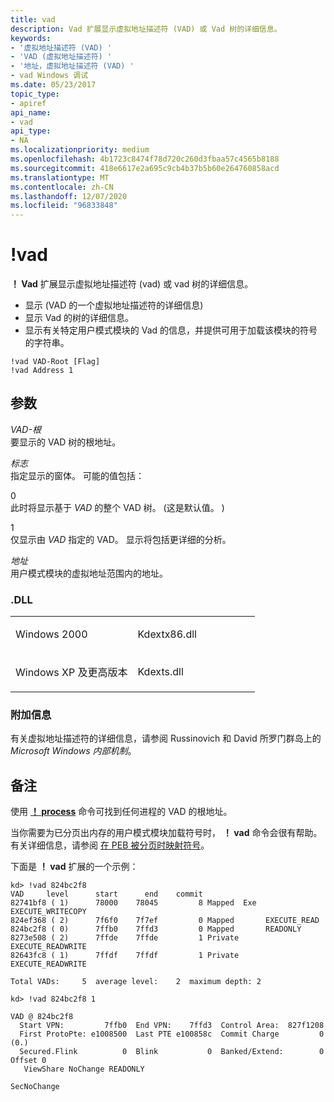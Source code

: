 ```yaml
---
title: vad
description: Vad 扩展显示虚拟地址描述符 (VAD) 或 Vad 树的详细信息。
keywords:
- '虚拟地址描述符 (VAD) '
- 'VAD (虚拟地址描述符) '
- '地址，虚拟地址描述符 (VAD) '
- vad Windows 调试
ms.date: 05/23/2017
topic_type:
- apiref
api_name:
- vad
api_type:
- NA
ms.localizationpriority: medium
ms.openlocfilehash: 4b1723c8474f78d720c260d3fbaa57c4565b8188
ms.sourcegitcommit: 418e6617e2a695c9cb4b37b5b60e264760858acd
ms.translationtype: MT
ms.contentlocale: zh-CN
ms.lasthandoff: 12/07/2020
ms.locfileid: "96833848"
---
```

# <a name="vad"></a>!vad


**！ Vad** 扩展显示虚拟地址描述符 (vad) 或 vad 树的详细信息。

-   显示 (VAD 的一个虚拟地址描述符的详细信息) 
-   显示 Vad 的树的详细信息。
-   显示有关特定用户模式模块的 Vad 的信息，并提供可用于加载该模块的符号的字符串。

```dbgcmd
!vad VAD-Root [Flag]
!vad Address 1
```

## <a name="span-idddk__vad_dbgspanspan-idddk__vad_dbgspanparameters"></a><span id="ddk__vad_dbg"></span><span id="DDK__VAD_DBG"></span>参数


<span id="_______VAD-Root______"></span><span id="_______vad-root______"></span><span id="_______VAD-ROOT______"></span>*VAD-根*   
要显示的 VAD 树的根地址。

<span id="_______Flag______"></span><span id="_______flag______"></span><span id="_______FLAG______"></span>*标志*   
指定显示的窗体。 可能的值包括：

<span id="0"></span>0  
此时将显示基于 *VAD* 的整个 VAD 树。  (这是默认值。 ) 

<span id="1"></span>1  
仅显示由 *VAD* 指定的 VAD。 显示将包括更详细的分析。

<span id="_______Address______"></span><span id="_______address______"></span><span id="_______ADDRESS______"></span>*地址*   
用户模式模块的虚拟地址范围内的地址。

### <a name="span-iddllspanspan-iddllspandll"></a><span id="DLL"></span><span id="dll"></span>.DLL

<table>
<colgroup>
<col width="50%" />
<col width="50%" />
</colgroup>
<tbody>
<tr class="odd">
<td align="left"><p>Windows 2000</p></td>
<td align="left"><p>Kdextx86.dll</p></td>
</tr>
<tr class="even">
<td align="left"><p>Windows XP 及更高版本</p></td>
<td align="left"><p>Kdexts.dll</p></td>
</tr>
</tbody>
</table>

 

### <a name="span-idadditional_informationspanspan-idadditional_informationspanspan-idadditional_informationspanadditional-information"></a><span id="Additional_Information"></span><span id="additional_information"></span><span id="ADDITIONAL_INFORMATION"></span>附加信息

有关虚拟地址描述符的详细信息，请参阅 Russinovich 和 David 所罗门群岛上的 *Microsoft Windows 内部机制*。 

<a name="remarks"></a>备注
-------

使用 [**！ process**](-process.md) 命令可找到任何进程的 VAD 的根地址。

当你需要为已分页出内存的用户模式模块加载符号时， **！ vad** 命令会很有帮助。 有关详细信息，请参阅 [在 PEB 被分页时映射符号](mapping-symbols-when-the-peb-is-paged-out.md)。

下面是 **！ vad** 扩展的一个示例：

```dbgcmd
kd> !vad 824bc2f8
VAD     level      start      end    commit
82741bf8 ( 1)      78000    78045         8 Mapped  Exe  EXECUTE_WRITECOPY
824ef368 ( 2)      7f6f0    7f7ef         0 Mapped       EXECUTE_READ
824bc2f8 ( 0)      7ffb0    7ffd3         0 Mapped       READONLY
8273e508 ( 2)      7ffde    7ffde         1 Private      EXECUTE_READWRITE
82643fc8 ( 1)      7ffdf    7ffdf         1 Private      EXECUTE_READWRITE

Total VADs:     5  average level:    2  maximum depth: 2

kd> !vad 824bc2f8 1

VAD @ 824bc2f8
  Start VPN:         7ffb0  End VPN:    7ffd3  Control Area:  827f1208
  First ProtoPte: e1008500  Last PTE e100858c  Commit Charge         0 (0.)
  Secured.Flink          0  Blink           0  Banked/Extend:        0 Offset 0
   ViewShare NoChange READONLY

SecNoChange 
```

 

 





